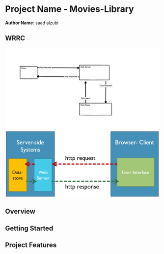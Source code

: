 # Project Name - Movies-Library

**Author Name**: saad alzubi

## WRRC

![](wrrc.png)
![](wrrc2.png)

## Overview

## Getting Started

<!-- What are the steps that a user must take in order to build this app on their own machine and get it running? -->

## Project Features

<!-- What are the features included in you app -->

